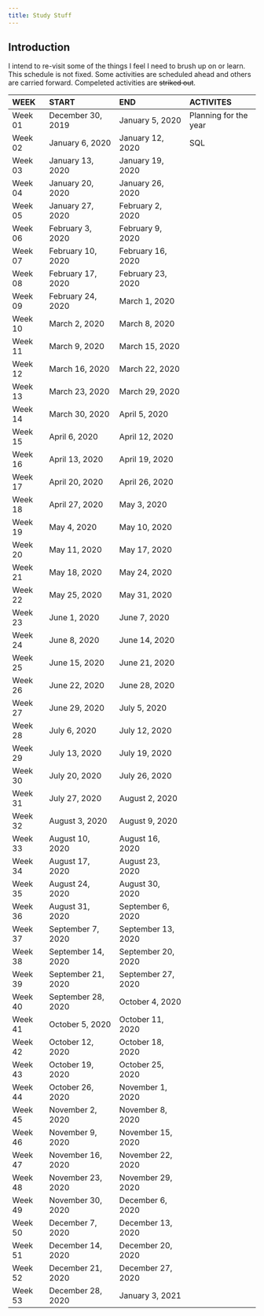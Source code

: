 ```yaml
---
title: Study Stuff
---
```


## Introduction

I intend to re-visit some of the things I feel I need to brush up on or learn. This schedule is not fixed. Some activities are scheduled ahead and others are carried forward. Compeleted activities are ~~striked out~~.

| WEEK    | START              | END                | ACTIVITES             |
| :------ | :----------------- | :----------------- | :-------------------- |
| Week 01 | December 30, 2019  | January 5, 2020    | Planning for the year |
| Week 02 | January 6, 2020    | January 12, 2020   | SQL                   |
| Week 03 | January 13, 2020   | January 19, 2020   |                       |
| Week 04 | January 20, 2020   | January 26, 2020   |                       |
| Week 05 | January 27, 2020   | February 2, 2020   |                       |
| Week 06 | February 3, 2020   | February 9, 2020   |                       |
| Week 07 | February 10, 2020  | February 16, 2020  |                       |
| Week 08 | February 17, 2020  | February 23, 2020  |                       |
| Week 09 | February 24, 2020  | March 1, 2020      |                       |
| Week 10 | March 2, 2020      | March 8, 2020      |                       |
| Week 11 | March 9, 2020      | March 15, 2020     |                       |
| Week 12 | March 16, 2020     | March 22, 2020     |                       |
| Week 13 | March 23, 2020     | March 29, 2020     |                       |
| Week 14 | March 30, 2020     | April 5, 2020      |                       |
| Week 15 | April 6, 2020      | April 12, 2020     |                       |
| Week 16 | April 13, 2020     | April 19, 2020     |                       |
| Week 17 | April 20, 2020     | April 26, 2020     |                       |
| Week 18 | April 27, 2020     | May 3, 2020        |                       |
| Week 19 | May 4, 2020        | May 10, 2020       |                       |
| Week 20 | May 11, 2020       | May 17, 2020       |                       |
| Week 21 | May 18, 2020       | May 24, 2020       |                       |
| Week 22 | May 25, 2020       | May 31, 2020       |                       |
| Week 23 | June 1, 2020       | June 7, 2020       |                       |
| Week 24 | June 8, 2020       | June 14, 2020      |                       |
| Week 25 | June 15, 2020      | June 21, 2020      |                       |
| Week 26 | June 22, 2020      | June 28, 2020      |                       |
| Week 27 | June 29, 2020      | July 5, 2020       |                       |
| Week 28 | July 6, 2020       | July 12, 2020      |                       |
| Week 29 | July 13, 2020      | July 19, 2020      |                       |
| Week 30 | July 20, 2020      | July 26, 2020      |                       |
| Week 31 | July 27, 2020      | August 2, 2020     |                       |
| Week 32 | August 3, 2020     | August 9, 2020     |                       |
| Week 33 | August 10, 2020    | August 16, 2020    |                       |
| Week 34 | August 17, 2020    | August 23, 2020    |                       |
| Week 35 | August 24, 2020    | August 30, 2020    |                       |
| Week 36 | August 31, 2020    | September 6, 2020  |                       |
| Week 37 | September 7, 2020  | September 13, 2020 |                       |
| Week 38 | September 14, 2020 | September 20, 2020 |                       |
| Week 39 | September 21, 2020 | September 27, 2020 |                       |
| Week 40 | September 28, 2020 | October 4, 2020    |                       |
| Week 41 | October 5, 2020    | October 11, 2020   |                       |
| Week 42 | October 12, 2020   | October 18, 2020   |                       |
| Week 43 | October 19, 2020   | October 25, 2020   |                       |
| Week 44 | October 26, 2020   | November 1, 2020   |                       |
| Week 45 | November 2, 2020   | November 8, 2020   |                       |
| Week 46 | November 9, 2020   | November 15, 2020  |                       |
| Week 47 | November 16, 2020  | November 22, 2020  |                       |
| Week 48 | November 23, 2020  | November 29, 2020  |                       |
| Week 49 | November 30, 2020  | December 6, 2020   |                       |
| Week 50 | December 7, 2020   | December 13, 2020  |                       |
| Week 51 | December 14, 2020  | December 20, 2020  |                       |
| Week 52 | December 21, 2020  | December 27, 2020  |                       |
| Week 53 | December 28, 2020  | January 3, 2021    |                       |
